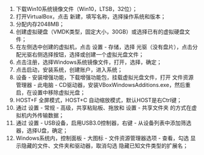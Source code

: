 1. 下载Win10系统镜像文件（Win10，LTSB，32位）；
2. 打开VirtualBox，点击 新建，填写名称，选择操作系统和版本；
3. 分配内存2048MB；
4. 创建虚拟硬盘（VMDK类型，固定大小，30GB）或选择已有的虚拟硬盘文件；
5. 在左侧选中创建的虚拟机，点击 设置 - 存储，选择 光驱（没有盘片），点击分配光驱右侧选择按钮，选择或创建一个虚拟光盘文件；
6. 点击注册，选择Windows系统镜像文件，打开，选择，确定；
7. 点击启动，安装系统，创建账户，进入系统；
8. 设备 - 安装增强功能，下载增强功能包，挂载虚拟光盘文件，打开 文件资源管理器 - 此电脑 - CD驱动器，安装VBoxWindowsAdditions.exe，然后重启，在设置中移除虚拟光盘；
9. HOST+F 全屏模式，HOST+C 自动缩放模式，默认HOST是右Ctrl键；
10. 通过 设置 - 常规 - 高级，共享粘贴板、拖放和 设置 - 共享文件夹 的方式在虚拟机内外传输数据；
11. 通过 设置 - USB设备，启用USB3.0控制器，右键 - 从设备列表中添加筛选器，选择U盘，确定；
12. Windows系统内，控制面板 - 大图标 - 文件资源管理器选项 - 查看，勾选 显示隐藏的文件、文件夹和驱动器，取消勾选 隐藏已知文件类型的扩展名；

